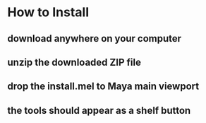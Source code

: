 # How to Install

## download anywhere on your computer
## unzip the downloaded ZIP file
## drop the install.mel to Maya main viewport
## the tools should appear as a shelf button
